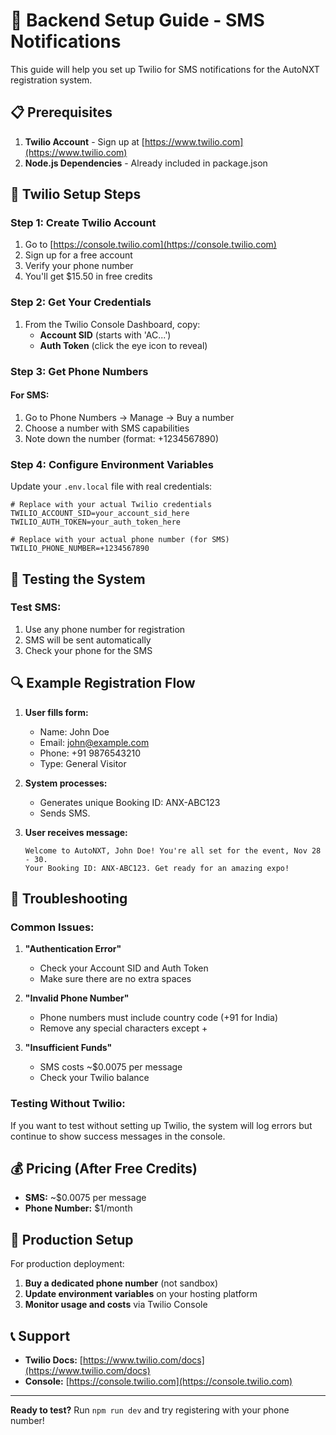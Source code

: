 # 🚀 Backend Setup Guide - SMS Notifications

This guide will help you set up Twilio for SMS notifications for the AutoNXT registration system.

## 📋 Prerequisites

1. **Twilio Account** - Sign up at [https://www.twilio.com](https://www.twilio.com)
2. **Node.js Dependencies** - Already included in package.json

## 🔧 Twilio Setup Steps

### Step 1: Create Twilio Account
1. Go to [https://console.twilio.com](https://console.twilio.com)
2. Sign up for a free account
3. Verify your phone number
4. You'll get $15.50 in free credits

### Step 2: Get Your Credentials
1. From the Twilio Console Dashboard, copy:
   - **Account SID** (starts with 'AC...')
   - **Auth Token** (click the eye icon to reveal)

### Step 3: Get Phone Numbers

#### For SMS:
1. Go to Phone Numbers → Manage → Buy a number
2. Choose a number with SMS capabilities
3. Note down the number (format: +1234567890)

### Step 4: Configure Environment Variables

Update your `.env.local` file with real credentials:

```env
# Replace with your actual Twilio credentials
TWILIO_ACCOUNT_SID=your_account_sid_here
TWILIO_AUTH_TOKEN=your_auth_token_here

# Replace with your actual phone number (for SMS)
TWILIO_PHONE_NUMBER=+1234567890
```

## 📱 Testing the System

### Test SMS:
1. Use any phone number for registration
2. SMS will be sent automatically
3. Check your phone for the SMS

## 🔍 Example Registration Flow

1. **User fills form:**
   - Name: John Doe
   - Email: john@example.com
   - Phone: +91 9876543210
   - Type: General Visitor

2. **System processes:**
   - Generates unique Booking ID: ANX-ABC123
   - Sends SMS.

3. **User receives message:**
   ```
   Welcome to AutoNXT, John Doe! You're all set for the event, Nov 28 - 30. 
   Your Booking ID: ANX-ABC123. Get ready for an amazing expo!
   ```

## 🚨 Troubleshooting

### Common Issues:

1. **"Authentication Error"**
   - Check your Account SID and Auth Token
   - Make sure there are no extra spaces

2. **"Invalid Phone Number"**
   - Phone numbers must include country code (+91 for India)
   - Remove any special characters except +

3. **"Insufficient Funds"**
   - SMS costs ~$0.0075 per message
   - Check your Twilio balance

### Testing Without Twilio:
If you want to test without setting up Twilio, the system will log errors but continue to show success messages in the console.

## 💰 Pricing (After Free Credits)

- **SMS:** ~$0.0075 per message  
- **Phone Number:** $1/month

## 🔄 Production Setup

For production deployment:

1. **Buy a dedicated phone number** (not sandbox)
2. **Update environment variables** on your hosting platform
3. **Monitor usage and costs** via Twilio Console

## 📞 Support

- **Twilio Docs:** [https://www.twilio.com/docs](https://www.twilio.com/docs)
- **Console:** [https://console.twilio.com](https://console.twilio.com)

---

**Ready to test?** Run `npm run dev` and try registering with your phone number!
